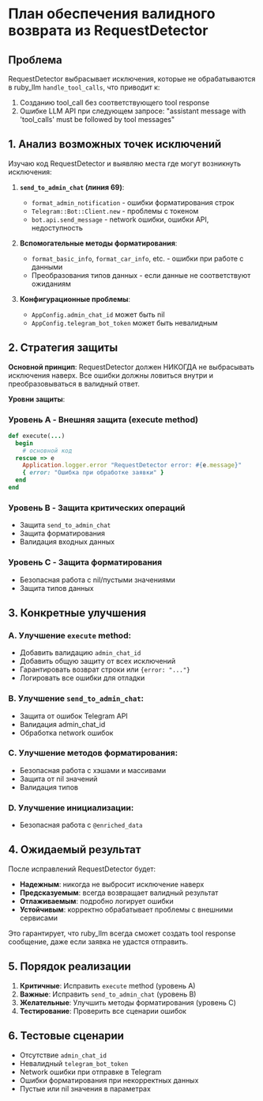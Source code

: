 # План обеспечения валидного возврата из RequestDetector

## Проблема
RequestDetector выбрасывает исключения, которые не обрабатываются в ruby_llm `handle_tool_calls`, что приводит к:
1. Созданию tool_call без соответствующего tool response
2. Ошибке LLM API при следующем запросе: "assistant message with 'tool_calls' must be followed by tool messages"

## 1. Анализ возможных точек исключений

Изучаю код RequestDetector и выявляю места где могут возникнуть исключения:

1. **`send_to_admin_chat` (линия 69)**:
   - `format_admin_notification` - ошибки форматирования строк
   - `Telegram::Bot::Client.new` - проблемы с токеном
   - `bot.api.send_message` - network ошибки, ошибки API, недоступность

2. **Вспомогательные методы форматирования**:
   - `format_basic_info`, `format_car_info`, etc. - ошибки при работе с данными
   - Преобразования типов данных - если данные не соответствуют ожиданиям

3. **Конфигурационные проблемы**:
   - `AppConfig.admin_chat_id` может быть nil
   - `AppConfig.telegram_bot_token` может быть невалидным

## 2. Стратегия защиты

**Основной принцип**: RequestDetector должен НИКОГДА не выбрасывать исключения наверх. Все ошибки должны ловиться внутри и преобразовываться в валидный ответ.

**Уровни защиты**:

### Уровень A - Внешняя защита (execute method)
```ruby
def execute(...)
  begin
    # основной код
  rescue => e
    Application.logger.error "RequestDetector error: #{e.message}"
    { error: "Ошибка при обработке заявки" }
  end
end
```

### Уровень B - Защита критических операций
- Защита `send_to_admin_chat`
- Защита форматирования
- Валидация входных данных

### Уровень C - Защита форматирования
- Безопасная работа с nil/пустыми значениями
- Защита типов данных

## 3. Конкретные улучшения

### A. Улучшение `execute` method:
- Добавить валидацию `admin_chat_id`
- Добавить общую защиту от всех исключений
- Гарантировать возврат строки или `{error: "..."}`
- Логировать все ошибки для отладки

### B. Улучшение `send_to_admin_chat`:
- Защита от ошибок Telegram API
- Валидация admin_chat_id
- Обработка network ошибок

### C. Улучшение методов форматирования:
- Безопасная работа с хэшами и массивами
- Защита от nil значений
- Валидация типов

### D. Улучшение инициализации:
- Безопасная работа с `@enriched_data`

## 4. Ожидаемый результат

После исправлений RequestDetector будет:
- **Надежным**: никогда не выбросит исключение наверх
- **Предсказуемым**: всегда возвращает валидный результат
- **Отлаживаемым**: подробно логирует ошибки
- **Устойчивым**: корректно обрабатывает проблемы с внешними сервисами

Это гарантирует, что ruby_llm всегда сможет создать tool response сообщение, даже если заявка не удастся отправить.

## 5. Порядок реализации

1. **Критичные**: Исправить `execute` method (уровень A)
2. **Важные**: Исправить `send_to_admin_chat` (уровень B)
3. **Желательные**: Улучшить методы форматирования (уровень C)
4. **Тестирование**: Проверить все сценарии ошибок

## 6. Тестовые сценарии

- Отсутствие `admin_chat_id`
- Невалидный `telegram_bot_token`
- Network ошибки при отправке в Telegram
- Ошибки форматирования при некорректных данных
- Пустые или nil значения в параметрах